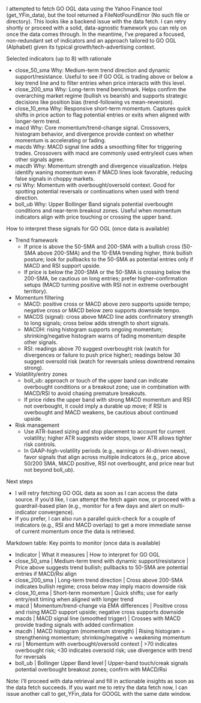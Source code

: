 I attempted to fetch GO OGL data using the Yahoo Finance tool (get_YFin_data), but the tool returned a FileNotFoundError (No such file or directory). This looks like a backend issue with the data fetch. I can retry shortly or proceed with a solid, data-agnostic framework you can rely on once the data comes through. In the meantime, I’ve prepared a focused, non-redundant set of indicators and an approach tailored to GO OGL (Alphabet) given its typical growth/tech-advertising context.

Selected indicators (up to 8) with rationale
- close_50_sma
  Why: Medium-term trend direction and dynamic support/resistance. Useful to see if GO OGL is trading above or below a key trend line and to filter entries when price interacts with this level.
- close_200_sma
  Why: Long-term trend benchmark. Helps confirm the overarching market regime (bullish vs bearish) and supports strategic decisions like position bias (trend-following vs mean-reversion).
- close_10_ema
  Why: Responsive short-term momentum. Captures quick shifts in price action to flag potential entries or exits when aligned with longer-term trend.
- macd
  Why: Core momentum/trend-change signal. Crossovers, histogram behavior, and divergence provide context on whether momentum is accelerating or fading.
- macds
  Why: MACD signal line adds a smoothing filter for triggering trades. Crossovers with macd are commonly used entry/exit cues when other signals agree.
- macdh
  Why: Momentum strength and divergence visualization. Helps identify waning momentum even if MACD lines look favorable, reducing false signals in choppy markets.
- rsi
  Why: Momentum with overbought/oversold context. Good for spotting potential reversals or continuations when used with trend direction.
- boll_ub
  Why: Upper Bollinger Band signals potential overbought conditions and near-term breakout zones. Useful when momentum indicators align with price touching or crossing the upper band.

How to interpret these signals for GO OGL (once data is available)
- Trend framework
  - If price is above the 50-SMA and 200-SMA with a bullish cross (50-SMA above 200-SMA) and the 10-EMA trending higher, think bullish posture; look for pullbacks to the 50-SMA as potential entries only if MACD and RSI support upside.
  - If price is below the 200-SMA or the 50-SMA is crossing below the 200-SMA, be cautious on long entries; prefer higher-confirmation setups (MACD turning positive with RSI not in extreme overbought territory).
- Momentum filtering
  - MACD: positive cross or MACD above zero supports upside tempo; negative cross or MACD below zero supports downside tempo.
  - MACDS (signal): cross above MACD line adds confirmatory strength to long signals; cross below adds strength to short signals.
  - MACDH: rising histogram supports ongoing momentum; shrinking/negative histogram warns of fading momentum despite other signals.
  - RSI: readings above 70 suggest overbought risk (watch for divergences or failure to push price higher); readings below 30 suggest oversold risk (watch for reversals unless downtrend remains strong).
- Volatility/entry zones
  - boll_ub: approach or touch of the upper band can indicate overbought conditions or a breakout zone; use in combination with MACD/RSI to avoid chasing premature breakouts.
  - If price rides the upper band with strong MACD momentum and RSI not overbought, it could imply a durable up move; if RSI is overbought and MACD weakens, be cautious about continued upside.
- Risk management
  - Use ATR-based sizing and stop placement to account for current volatility; higher ATR suggests wider stops, lower ATR allows tighter risk controls.
  - In GAAP-high-volatility periods (e.g., earnings or AI-driven news), favor signals that align across multiple indicators (e.g., price above 50/200 SMA, MACD positive, RSI not overbought, and price near but not beyond boll_ub).

Next steps
- I will retry fetching GO OGL data as soon as I can access the data source. If you’d like, I can attempt the fetch again now, or proceed with a guardrail-based plan (e.g., monitor for a few days and alert on multi-indicator convergence).
- If you prefer, I can also run a parallel quick-check for a couple of indicators (e.g., RSI and MACD overlap) to get a more immediate sense of current momentum once the data is retrieved.

Markdown table: Key points to monitor (once data is available)

- Indicator | What it measures | How to interpret for GO OGL
- close_50_sma | Medium-term trend with dynamic support/resistance | Price above suggests trend bullish; pullbacks to 50-SMA are potential entries if MACD/Rsi align
- close_200_sma | Long-term trend direction | Cross above 200-SMA indicates bullish regime; cross below may imply macro downside risk
- close_10_ema | Short-term momentum | Quick shifts; use for early entry/exit timing when aligned with longer trend
- macd | Momentum/trend-change via EMA differences | Positive cross and rising MACD support upside; negative cross supports downside
- macds | MACD signal line (smoothed trigger) | Crosses with MACD provide trading signals with added confirmation
- macdh | MACD histogram (momentum strength) | Rising histogram = strengthening momentum; shrinking/negative = weakening momentum
- rsi | Momentum with overbought/oversold context | >70 indicates overbought risk; <30 indicates oversold risk; use divergence with trend for reversals
- boll_ub | Bollinger Upper Band level | Upper-band touch/creak signals potential overbought breakout zones; confirm with MACD/Rsi

Note: I’ll proceed with data retrieval and fill in actionable insights as soon as the data fetch succeeds. If you want me to retry the data fetch now, I can issue another call to get_YFin_data for GOOGL with the same date window.